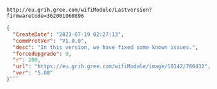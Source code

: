 `http://eu.grih.gree.com/wifiModule/Lastversion?firmwareCode=362001060896`

```json
{
  "CreateDate": "2023-07-19 02:27:13",
  "commProtVer": "V1.0.0",
  "desc": "In this version, we have fixed some known issues.",
  "forcedUpgrade": 0,
  "r": 200,
  "url": "https://eu.grih.gree.com/wifiModule/image/10142/786432",
  "ver": "5.08"
}```